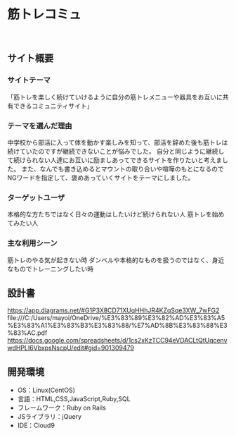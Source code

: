 # 筋トレコミュ
​
## サイト概要
### サイトテーマ

「筋トレを楽しく続けていけるように自分の筋トレメニューや器具をお互いに共有できるコミュニティサイト」
​
### テーマを選んだ理由

 中学校から部活に入って体を動かす楽しみを知って、部活を辞めた後も筋トレは続けていたのですが継続できないことが悩みでした。
 自分と同じように継続して続けられない人達にお互いに励ましあってできるサイトを作りたいと考えました。
 また、なんでも書き込めるとマウントの取り合いや喧嘩のもとになるのでNGワードを指定して、褒めあっていくサイトをテーマにしました。
​
### ターゲットユーザ

 本格的な方たちではなく日々の運動はしたいけど続けられない人
 筋トレを始めてみたい人
​
### 主な利用シーン

 筋トレのやる気が起きない時
 ダンベルや本格的なものを扱うのではなく、身近なものでトレーニングしたい時
​
## 設計書

 https://app.diagrams.net/#G1P3X8CD71XUqHHhJR4KZqSqe3XW_7wFG2
 file:///C:/Users/mayoi/OneDrive/%E3%83%89%E3%82%AD%E3%83%A5%E3%83%A1%E3%83%B3%E3%83%88/%E7%AD%8B%E3%83%88%E3%83%AC.pdf
 https://docs.google.com/spreadsheets/d/1cs2xKzTCC94eVDACLtQtUqcenvwdHPLI6VbxpsNscpU/edit#gid=901309479
​
## 開発環境
- OS：Linux(CentOS)
- 言語：HTML,CSS,JavaScript,Ruby,SQL
- フレームワーク：Ruby on Rails
- JSライブラリ：jQuery
- IDE：Cloud9
​

